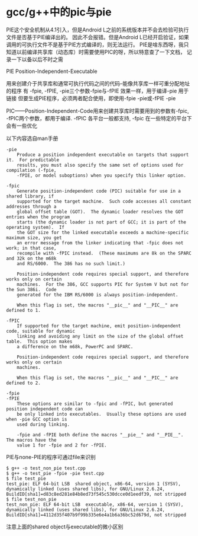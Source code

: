 gcc/g++中的pic与pie
========================================

PIE这个安全机制从4.1引入，但是Android L之前的系统版本并不会去检验可执行文件是否基于PIE编译出的。
因此不会报错。但是Android L已经开启验证，如果调用的可执行文件不是基于PIE方式编译的，则无法运行。
PIE是啥东西呀，我只知道以前编译共享库（动态库）时需要使用PIC的呀，所以特意查了一下文档，
记录一下以备以后不时之需

PIE Position-Independent-Executable

用来创建介于共享库和通常可执行代码之间的代码–能像共享库一样可重分配地址的程序
有 -fpie, -fPIE, -pie三个参数-fpie与-fPIE 效果一样，用于编译-pie 用于链接
但要生成PIE程序，必须两者配合使用，即使用-fpie -pie或-fPIE -pie

PIC——Position-Independent-Code用来创建共享库时需要用到的参数有-fpic, -fPIC两个参数，都用于编译.
-fPIC 各平台一般都支持, -fpic 在一些特定的平台下会有一些优化

以下内容选自man手册

```
-pie
    Produce a position independent executable on targets that support it.  For predictable
    results, you must also specify the same set of options used for compilation (-fpie,
    -fPIE, or model suboptions) when you specify this linker option.

-fpic
    Generate position-independent code (PIC) suitable for use in a shared library, if
    supported for the target machine.  Such code accesses all constant addresses through a
    global offset table (GOT).  The dynamic loader resolves the GOT entries when the program
    starts (the dynamic loader is not part of GCC; it is part of the operating system).  If
    the GOT size for the linked executable exceeds a machine-specific maximum size, you get
    an error message from the linker indicating that -fpic does not work; in that case,
    recompile with -fPIC instead.  (These maximums are 8k on the SPARC and 32k on the m68k
    and RS/6000.  The 386 has no such limit.)

    Position-independent code requires special support, and therefore works only on certain
    machines.  For the 386, GCC supports PIC for System V but not for the Sun 386i.  Code
    generated for the IBM RS/6000 is always position-independent.

    When this flag is set, the macros "__pic__" and "__PIC__" are defined to 1.

-fPIC
    If supported for the target machine, emit position-independent code, suitable for dynamic
    linking and avoiding any limit on the size of the global offset table.  This option makes
    a difference on the m68k, PowerPC and SPARC.

    Position-independent code requires special support, and therefore works only on certain
    machines.

    When this flag is set, the macros "__pic__" and "__PIC__" are defined to 2.

-fpie
-fPIE
    These options are similar to -fpic and -fPIC, but generated position independent code can
    be only linked into executables.  Usually these options are used when -pie GCC option is
    used during linking.

    -fpie and -fPIE both define the macros "__pie__" and "__PIE__".  The macros have the
    value 1 for -fpie and 2 for -fPIE.
```

PIE与none-PIE的程序可通过file来识别

```
$ g++ -o test_non_pie test.cpp
$ g++ -o test_pie -fpie -pie test.cpp
$ file test_pie
test_pie: ELF 64-bit LSB  shared object, x86-64, version 1 (SYSV), dynamically linked (uses shared libs), for GNU/Linux 2.6.24, BuildID[sha1]=d83c8ed281e84b8ed73f545c530dcce0d1eedf39, not stripped
$ file test_non_pie
test_non_pie: ELF 64-bit LSB  executable, x86-64, version 1 (SYSV), dynamically linked (uses shared libs), for GNU/Linux 2.6.24, BuildID[sha1]=4112d35f407b9f99b335e6e4a1b6a36bc52d679d, not stripped
```

注意上面的shared object与executable的微小区别
